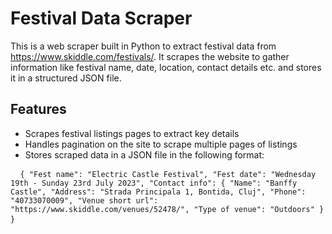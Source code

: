 <h1>Festival Data Scraper</h1> <p>This is a web scraper built in Python to extract festival data from <a href="https://www.skiddle.com/festivals/">https://www.skiddle.com/festivals/</a>. It scrapes the website to gather information like festival name, date, location, contact details etc. and stores it in a structured JSON file.</p> <h2>Features</h2> <ul> <li>Scrapes festival listings pages to extract key details</li> <li>Handles pagination on the site to scrape multiple pages of listings</li> <li>Stores scraped data in a JSON file in the following format:</li> </ul> <pre> <code> { "Fest name": "Electric Castle Festival", "Fest date": "Wednesday 19th - Sunday 23rd July 2023", "Contact info": { "Name": "Banffy Castle", "Address": "Strada Principala 1, Bontida, Cluj", "Phone": "40733070009", "Venue short url": "https://www.skiddle.com/venues/52478/", "Type of venue": "Outdoors" } } </code> </pre>
